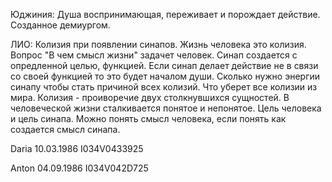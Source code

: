 Юджиния: Душа воспринимающая, переживает и порождает действие. Созданное демиургом.

ЛИО: Колизия при появлении синапов.
Жизнь человека это колизия.
Вопрос "В чем смысл жизни" задачет человек.
Синап создается с опредленной целью, функцией.
Если синап делает действие не в связи со своей функцией то это будет началом души.
Сколько нужно энергии синапу чтобы стать причиной всех колизий. Что уберет все колизии из мира.
Колизия - проиворечие двух столкнувшихся сущностей.
В человеческой жизни сталкивается понятое и непонятое.
Цель человека и цель синапа. Можно понять смысл человека, если понять как создается смысл синапа.

Daria
10.03.1986
I034V0433925

Anton
04.09.1986
I034V042D725